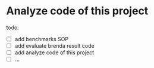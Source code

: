 # Analyze code of this project

todo:
  - [ ] add benchmarks SOP
  - [ ] add evaluate brenda result code 
  - [ ] add analyze code of this project
  - [ ] ...